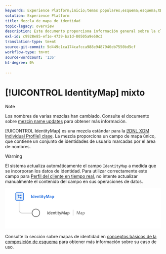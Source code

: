 ```yaml
---
keywords: Experience Platform;inicio;temas populares;esquema;esquema;XDM;perfil individual;campos;esquemas;esquemas;mapa de identidad;mapa de identidad;mapa de identidad;diseño de esquema;mapa;mapa;esquema de unión;unión
solution: Experience Platform
title: Mezcla de mapa de identidad
topic-legacy: overview
description: Este documento proporciona información general sobre la clase XDM Individual Profile.
exl-id: c9928e85-ef1e-4739-ba1d-80505a9e60c3
translation-type: tm+mt
source-git-commit: 5d449c1ca174cafcca988e9487940eb7550bd5cf
workflow-type: tm+mt
source-wordcount: '136'
ht-degree: 0%

---
```


# [!UICONTROL IdentityMap] mixto

>[!NOTE]
>
>Los nombres de varias mezclas han cambiado. Consulte el documento sobre [mezcin name updates](../name-updates.md) para obtener más información.

[!UICONTROL IdentityMap] es una mezcla estándar para la  [[!DNL XDM Individual Profile] clase](../../classes/individual-profile.md). La mezcla proporciona un campo de mapa único, que contiene un conjunto de identidades de usuario marcadas por el área de nombres.

>[!WARNING]
>
>El sistema actualiza automáticamente el campo `IdentityMap` a medida que se incorporan los datos de identidad. Para utilizar correctamente este campo para [Perfil del cliente en tiempo real](../../../profile/home.md), no intente actualizar manualmente el contenido del campo en sus operaciones de datos.

<img src="../../images/mixins/identitymap.png" width="600" /><br />

Consulte la sección sobre mapas de identidad en [conceptos básicos de la composición de esquema](../../schema/composition.md#identityMap) para obtener más información sobre su caso de uso.

